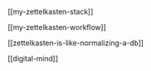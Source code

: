 ---
---

[[my-zettelkasten-stack]]

[[my-zettelkasten-workflow]]

[[zettelkasten-is-like-normalizing-a-db]]

[[digital-mind]]